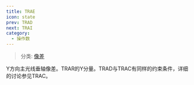 ```yaml
---
title: TRAE
icon: state
prev: TRAD
next: TRAI
category:
  - 操作数
---
```


> 分类: [像差](/hb/operands/131/885/  "Zemax 操作数 像差")

Y方向主光线垂轴像差。TRAR的Y分量。TRAD与TRAC有同样的约束条件，详细的讨论参见TRAC。